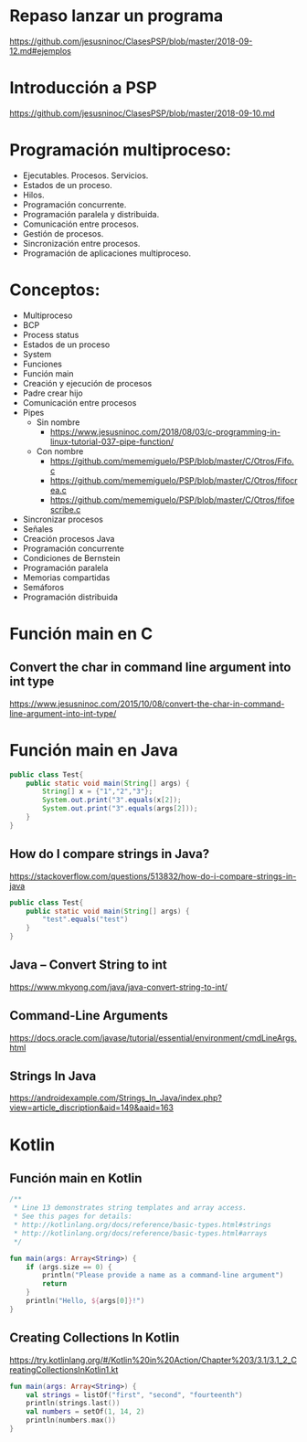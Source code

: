 # Repaso lanzar un programa

https://github.com/jesusninoc/ClasesPSP/blob/master/2018-09-12.md#ejemplos

# Introducción a PSP
https://github.com/jesusninoc/ClasesPSP/blob/master/2018-09-10.md

# Programación multiproceso:
 -	Ejecutables. Procesos. Servicios.
 -	Estados de un proceso.
 -	Hilos.
 -	Programación concurrente.
 -	Programación paralela y distribuida.
 -	Comunicación entre procesos.
 -	Gestión de procesos.
 -	Sincronización entre procesos.
 -	Programación de aplicaciones multiproceso.

# Conceptos:
 - Multiproceso
 - BCP
 - Process status
 - Estados de un proceso
 - System
 - Funciones
 - Función main
 - Creación y ejecución de procesos
 - Padre crear hijo
 - Comunicación entre procesos
 - Pipes
   - Sin nombre
     - https://www.jesusninoc.com/2018/08/03/c-programming-in-linux-tutorial-037-pipe-function/
   - Con nombre
     - https://github.com/mememiguelo/PSP/blob/master/C/Otros/Fifo.c
     - https://github.com/mememiguelo/PSP/blob/master/C/Otros/fifocrea.c
     - https://github.com/mememiguelo/PSP/blob/master/C/Otros/fifoescribe.c
 - Sincronizar procesos
 - Señales
 - Creación procesos Java
 - Programación concurrente
 - Condiciones de Bernstein
 - Programación paralela
 - Memorias compartidas
 - Semáforos
 - Programación distribuida

# Función main en C
## Convert the char in command line argument into int type
https://www.jesusninoc.com/2015/10/08/convert-the-char-in-command-line-argument-into-int-type/


# Función main en Java
```Java
public class Test{
    public static void main(String[] args) {
        String[] x = {"1","2","3"};
        System.out.print("3".equals(x[2]);
        System.out.print("3".equals(args[2]));
    }
}
```

## How do I compare strings in Java?
https://stackoverflow.com/questions/513832/how-do-i-compare-strings-in-java

```Java
public class Test{
    public static void main(String[] args) {
        "test".equals("test")
    }
}
```

## Java – Convert String to int
https://www.mkyong.com/java/java-convert-string-to-int/

## Command-Line Arguments
https://docs.oracle.com/javase/tutorial/essential/environment/cmdLineArgs.html

## Strings In Java
https://androidexample.com/Strings_In_Java/index.php?view=article_discription&aid=149&aaid=163


# Kotlin

## Función main en Kotlin

```Kotlin
/**
 * Line 13 demonstrates string templates and array access.
 * See this pages for details:
 * http://kotlinlang.org/docs/reference/basic-types.html#strings
 * http://kotlinlang.org/docs/reference/basic-types.html#arrays
 */

fun main(args: Array<String>) {
    if (args.size == 0) {
        println("Please provide a name as a command-line argument")
        return
    }
    println("Hello, ${args[0]}!")
}
```

## Creating Collections In Kotlin
https://try.kotlinlang.org/#/Kotlin%20in%20Action/Chapter%203/3.1/3.1_2_CreatingCollectionsInKotlin1.kt
```Kotlin
fun main(args: Array<String>) {
    val strings = listOf("first", "second", "fourteenth")
    println(strings.last())
    val numbers = setOf(1, 14, 2)
    println(numbers.max())
}
```
